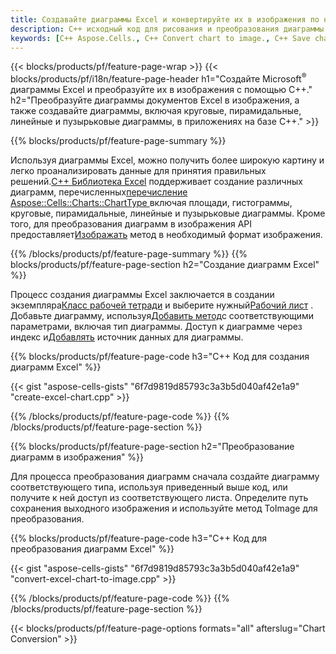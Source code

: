 ```yaml
---
title: Создавайте диаграммы Excel и конвертируйте их в изображения по номеру C++.
description: C++ исходный код для рисования и преобразования диаграммы или диаграммы в Microsoft Excel с использованием библиотеки C++
keywords: [C++ Aspose.Cells., C++ Convert chart to image., C++ Save chart to image., C++ chart to image., create charts in C++., insert charts in C++., manage charts in C++]
---
```

{{< blocks/products/pf/feature-page-wrap >}}
{{< blocks/products/pf/i18n/feature-page-header h1="Создайте Microsoft<sup>&reg;</sup> диаграммы Excel и преобразуйте их в изображения с помощью C++." h2="Преобразуйте диаграммы документов Excel в изображения, а также создавайте диаграммы, включая круговые, пирамидальные, линейные и пузырьковые диаграммы, в приложениях на базе C++." >}}

{{% blocks/products/pf/feature-page-summary %}}

 Используя диаграммы Excel, можно получить более широкую картину и легко проанализировать данные для принятия правильных решений.[C++ Библиотека Excel](/cells/ru/cpp/) поддерживает создание различных диаграмм, перечисленных[перечисление Aspose::Cells::Charts::ChartType
](https://reference.aspose.com/cells/cpp/aspose.cells.charts/charttype/) включая площади, гистограммы, круговые, пирамидальные, линейные и пузырьковые диаграммы. Кроме того, для преобразования диаграмм в изображения API предоставляет[Изображать](https://reference.aspose.com/cells/cpp/aspose.cells.charts/chart/toimage/) метод в необходимый формат изображения.

{{% /blocks/products/pf/feature-page-summary %}}
{{% blocks/products/pf/feature-page-section h2="Создание диаграмм Excel" %}}

 Процесс создания диаграммы Excel заключается в создании экземпляра[Класс рабочей тетради](https://reference.aspose.com/cells/cpp/aspose.cells/workbook/) и выберите нужный[Рабочий лист](https://reference.aspose.com/cells/cpp/aspose.cells/worksheet/) . Добавьте диаграмму, используя[Добавить метод](https://reference.aspose.com/cells/cpp/aspose.cells.charts/chartcollection/add/)с соответствующими параметрами, включая тип диаграммы. Доступ к диаграмме через индекс и[Добавлять](https://reference.aspose.com/cells/cpp/aspose.cells.charts/seriescollection/add/) источник данных для диаграммы.

{{% blocks/products/pf/feature-page-code h3="C++ Код для создания диаграмм Excel" %}}

{{< gist "aspose-cells-gists" "6f7d9819d85793c3a3b5d040af42e1a9" "create-excel-chart.cpp" >}}

{{% /blocks/products/pf/feature-page-code %}}
{{% /blocks/products/pf/feature-page-section %}}

{{% blocks/products/pf/feature-page-section h2="Преобразование диаграмм в изображения" %}}


Для процесса преобразования диаграмм сначала создайте диаграмму соответствующего типа, используя приведенный выше код, или получите к ней доступ из соответствующего листа. Определите путь сохранения выходного изображения и используйте метод ToImage для преобразования.

 
{{% blocks/products/pf/feature-page-code h3="C++ Код для преобразования диаграмм Excel" %}}

{{< gist "aspose-cells-gists" "6f7d9819d85793c3a3b5d040af42e1a9" "convert-excel-chart-to-image.cpp" >}}

{{% /blocks/products/pf/feature-page-code %}}
{{% /blocks/products/pf/feature-page-section %}}

{{< blocks/products/pf/feature-page-options formats="all" afterslug="Chart Conversion" >}}

